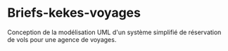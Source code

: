 # Briefs-kekes-voyages
Conception de la modélisation UML d'un système simplifié de réservation de vols pour une agence de voyages.
